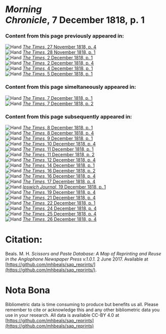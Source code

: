 # *Morning Chronicle*, 7 December 1818, p. 1  
  
### Content from this page previously appeared in:  
![Hand](http://scissorsandpaste.net/wp-content/uploads/2017/06/smallhandpointer.png) [*The Times*, 27 November 1818, p. 4](https://mhbeals.github.io/sap_html/The-Times/The-Times-27-November-1818-p-4)  
![Hand](http://scissorsandpaste.net/wp-content/uploads/2017/06/smallhandpointer.png) [*The Times*, 28 November 1818, p. 1](https://mhbeals.github.io/sap_html/The-Times/The-Times-28-November-1818-p-1)  
![Hand](http://scissorsandpaste.net/wp-content/uploads/2017/06/smallhandpointer.png) [*The Times*, 2 December 1818, p. 1](https://mhbeals.github.io/sap_html/The-Times/The-Times-2-December-1818-p-1)  
![Hand](http://scissorsandpaste.net/wp-content/uploads/2017/06/smallhandpointer.png) [*The Times*, 2 December 1818, p. 4](https://mhbeals.github.io/sap_html/The-Times/The-Times-2-December-1818-p-4)  
![Hand](http://scissorsandpaste.net/wp-content/uploads/2017/06/smallhandpointer.png) [*The Times*, 4 December 1818, p. 1](https://mhbeals.github.io/sap_html/The-Times/The-Times-4-December-1818-p-1)  
![Hand](http://scissorsandpaste.net/wp-content/uploads/2017/06/smallhandpointer.png) [*The Times*, 5 December 1818, p. 1](https://mhbeals.github.io/sap_html/The-Times/The-Times-5-December-1818-p-1)  
  
### Content from this page simeltaneously appeared in:  
![Hand](http://scissorsandpaste.net/wp-content/uploads/2017/06/smallhandpointer.png) [*The Times*, 7 December 1818, p. 1](https://mhbeals.github.io/sap_html/The-Times/The-Times-7-December-1818-p-1)  
![Hand](http://scissorsandpaste.net/wp-content/uploads/2017/06/smallhandpointer.png) [*The Times*, 7 December 1818, p. 2](https://mhbeals.github.io/sap_html/The-Times/The-Times-7-December-1818-p-2)  
  
### Content from this page subsequently appeared in:  
![Hand](http://scissorsandpaste.net/wp-content/uploads/2017/06/smallhandpointer.png) [*The Times*, 8 December 1818, p. 1](https://mhbeals.github.io/sap_html/The-Times/The-Times-8-December-1818-p-1)  
![Hand](http://scissorsandpaste.net/wp-content/uploads/2017/06/smallhandpointer.png) [*The Times*, 8 December 1818, p. 4](https://mhbeals.github.io/sap_html/The-Times/The-Times-8-December-1818-p-4)  
![Hand](http://scissorsandpaste.net/wp-content/uploads/2017/06/smallhandpointer.png) [*The Times*, 9 December 1818, p. 1](https://mhbeals.github.io/sap_html/The-Times/The-Times-9-December-1818-p-1)  
![Hand](http://scissorsandpaste.net/wp-content/uploads/2017/06/smallhandpointer.png) [*The Times*, 10 December 1818, p. 4](https://mhbeals.github.io/sap_html/The-Times/The-Times-10-December-1818-p-4)  
![Hand](http://scissorsandpaste.net/wp-content/uploads/2017/06/smallhandpointer.png) [*The Times*, 11 December 1818, p. 1](https://mhbeals.github.io/sap_html/The-Times/The-Times-11-December-1818-p-1)  
![Hand](http://scissorsandpaste.net/wp-content/uploads/2017/06/smallhandpointer.png) [*The Times*, 11 December 1818, p. 2](https://mhbeals.github.io/sap_html/The-Times/The-Times-11-December-1818-p-2)  
![Hand](http://scissorsandpaste.net/wp-content/uploads/2017/06/smallhandpointer.png) [*The Times*, 12 December 1818, p. 4](https://mhbeals.github.io/sap_html/The-Times/The-Times-12-December-1818-p-4)  
![Hand](http://scissorsandpaste.net/wp-content/uploads/2017/06/smallhandpointer.png) [*The Times*, 14 December 1818, p. 1](https://mhbeals.github.io/sap_html/The-Times/The-Times-14-December-1818-p-1)  
![Hand](http://scissorsandpaste.net/wp-content/uploads/2017/06/smallhandpointer.png) [*The Times*, 16 December 1818, p. 2](https://mhbeals.github.io/sap_html/The-Times/The-Times-16-December-1818-p-2)  
![Hand](http://scissorsandpaste.net/wp-content/uploads/2017/06/smallhandpointer.png) [*The Times*, 16 December 1818, p. 4](https://mhbeals.github.io/sap_html/The-Times/The-Times-16-December-1818-p-4)  
![Hand](http://scissorsandpaste.net/wp-content/uploads/2017/06/smallhandpointer.png) [*The Times*, 17 December 1818, p. 4](https://mhbeals.github.io/sap_html/The-Times/The-Times-17-December-1818-p-4)  
![Hand](http://scissorsandpaste.net/wp-content/uploads/2017/06/smallhandpointer.png) [*Ipswich Journal*, 19 December 1818, p. 1](https://mhbeals.github.io/sap_html/Ipswich-Journal/Ipswich-Journal-19-December-1818-p-1)  
![Hand](http://scissorsandpaste.net/wp-content/uploads/2017/06/smallhandpointer.png) [*The Times*, 19 December 1818, p. 4](https://mhbeals.github.io/sap_html/The-Times/The-Times-19-December-1818-p-4)  
![Hand](http://scissorsandpaste.net/wp-content/uploads/2017/06/smallhandpointer.png) [*The Times*, 21 December 1818, p. 4](https://mhbeals.github.io/sap_html/The-Times/The-Times-21-December-1818-p-4)  
![Hand](http://scissorsandpaste.net/wp-content/uploads/2017/06/smallhandpointer.png) [*The Times*, 22 December 1818, p. 1](https://mhbeals.github.io/sap_html/The-Times/The-Times-22-December-1818-p-1)  
![Hand](http://scissorsandpaste.net/wp-content/uploads/2017/06/smallhandpointer.png) [*The Times*, 24 December 1818, p. 4](https://mhbeals.github.io/sap_html/The-Times/The-Times-24-December-1818-p-4)  
![Hand](http://scissorsandpaste.net/wp-content/uploads/2017/06/smallhandpointer.png) [*The Times*, 25 December 1818, p. 4](https://mhbeals.github.io/sap_html/The-Times/The-Times-25-December-1818-p-4)  
![Hand](http://scissorsandpaste.net/wp-content/uploads/2017/06/smallhandpointer.png) [*The Times*, 26 December 1818, p. 4](https://mhbeals.github.io/sap_html/The-Times/The-Times-26-December-1818-p-4)  


# Citation: 

Beals. M. H. *Scissors and Paste Database: A Map of Reprinting and Reuse in the Anglophone Newspaper Press v.1.0.1.* 2 June 2017. Available at [https://github.com/mhbeals/sap_reprints/](https://github.com/mhbeals/sap_reprints/). 

# Nota Bona

Bibliometric data is time consuming to produce but benefits us all. Please remember to cite or acknowledge this and any other bibliometric data you use in your research. All data is available CC-BY 4.0 at [https://github.com/mhbeals/sap_reprints](https://github.com/mhbeals/sap_reprints)